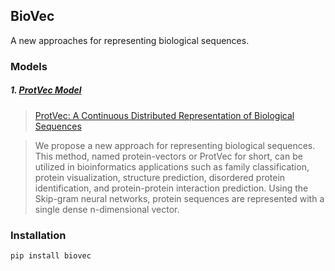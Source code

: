BioVec
--------------------------------------

A new approaches for representing biological sequences.

### Models

##### 1. [ProtVec Model](docs/protvec.md)
> [ProtVec: A Continuous Distributed Representation of Biological Sequences](http://arxiv.org/pdf/1503.05140v1.pdf)

> We propose a new approach for representing biological sequences. This method, named protein-vectors or ProtVec for short, can be utilized in bioinformatics applications such as family classification, protein visualization, structure prediction, disordered protein identification, and protein-protein interaction prediction. Using the Skip-gram neural networks, protein sequences are represented with a single dense n-dimensional vector.

### Installation
```
pip install biovec
```
